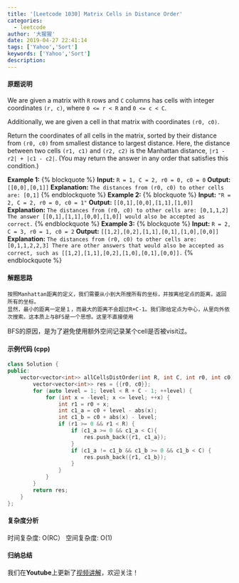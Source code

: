 ```yaml
---
title: '[Leetcode 1030] Matrix Cells in Distance Order'
categories:
  - leetcode
author: '大猩猩'
date: 2019-04-27 22:41:14
tags: ['Yahoo','Sort']
keywords: ['Yahoo','Sort']
description:
---
```


#### 原题说明
We are given a matrix with `R` rows and `C` columns has cells with integer coordinates `(r, c)`, where `0 <= r < R` and `0 <= c < C`.

Additionally, we are given a cell in that matrix with coordinates `(r0, c0)`.

Return the coordinates of all cells in the matrix, sorted by their distance from `(r0, c0)` from smallest distance to largest distance.  Here, the distance between two cells `(r1, c1)` and `(r2, c2)` is the Manhattan distance, `|r1 - r2| + |c1 - c2|`.  (You may return the answer in any order that satisfies this condition.)

**Example 1:**
{% blockquote %}
**Input:** `R = 1, C = 2, r0 = 0, c0 = 0`
**Output:** `[[0,0],[0,1]]`
**Explanation:** `The distances from (r0, c0) to other cells are: [0,1]`
{% endblockquote %}
**Example 2:**
{% blockquote %}
**Input:** `"R = 2, C = 2, r0 = 0, c0 = 1"`
**Output:** `[[0,1],[0,0],[1,1],[1,0]]`
**Explanation:** `The distances from (r0, c0) to other cells are: [0,1,1,2]
The answer [[0,1],[1,1],[0,0],[1,0]] would also be accepted as correct.`
{% endblockquote %}
**Example 3:**
{% blockquote %}
**Input:** `R = 2, C = 3, r0 = 1, c0 = 2`
**Output:** `[[1,2],[0,2],[1,1],[0,1],[1,0],[0,0]]`
**Explanation:**  `The distances from (r0, c0) to other cells are: [0,1,1,2,2,3]
There are other answers that would also be accepted as correct, such as [[1,2],[1,1],[0,2],[1,0],[0,1],[0,0]].` 
{% endblockquote %}

<!--more-->

#### 解题思路
    按照Manhattan距离的定义，我们需要从小到大所搜所有的坐标，并按离给定点的距离，返回所有的坐标。
    显然，最小的距离一定是１，而最大的距离不会超过R+C-1。我们那给定点为中心，从里向外依次搜索。这本质上与BFS是一个思想。这里不直接使用
BFS的原因，是为了避免使用额外空间记录某个cell是否被visit过。

#### 示例代码 (cpp)
```cpp
class Solution {
public:
    vector<vector<int>> allCellsDistOrder(int R, int C, int r0, int c0) {
        vector<vector<int>> res = {{r0, c0}};
        for (auto level = 1; level < R + C - 1; ++level) {
            for (int x = -level; x <= level; ++x) {
                int r1 = r0 + x;
                int c1_a = c0 + level - abs(x);
                int c1_b = c0 + abs(x) - level;
                if (r1 >= 0 && r1 < R) {
                    if (c1_a >= 0 && c1_a < C){
                        res.push_back({r1, c1_a});
                    }
                    if (c1_a != c1_b && c1_b >= 0 && c1_b < C) {
                        res.push_back({r1, c1_b});    
                    }
                }
            }
        }
        return res;
    }
};
```




#### 复杂度分析
时间复杂度: O(RC）
空间复杂度: O(1)

#### 归纳总结
我们在**Youtube**上更新了[视频讲解](https://youtu.be/GSc-F_jlYWk)，欢迎关注！